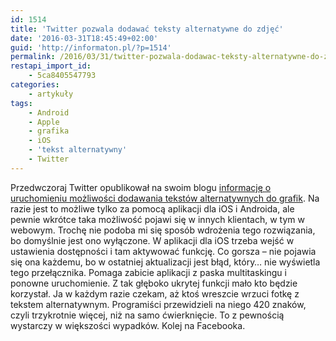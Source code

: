 ```yaml
---
id: 1514
title: 'Twitter pozwala dodawać teksty alternatywne do zdjęć'
date: '2016-03-31T18:45:49+02:00'
guid: 'http://informaton.pl/?p=1514'
permalink: /2016/03/31/twitter-pozwala-dodawac-teksty-alternatywne-do-zdjec/
restapi_import_id:
    - 5ca8405547793
categories:
    - artykuły
tags:
    - Android
    - Apple
    - grafika
    - iOS
    - 'tekst alternatywny'
    - Twitter
---
```


Przedwczoraj Twitter opublikował na swoim blogu [informację o uruchomieniu możliwości dodawania tekstów alternatywnych do grafik](https://blog.twitter.com/2016/accessible-images-for-everyone). Na razie jest to możliwe tylko za pomocą aplikacji dla iOS i Androida, ale pewnie wkrótce taka możliwość pojawi się w innych klientach, w tym w webowym. Trochę nie podoba mi się sposób wdrożenia tego rozwiązania, bo domyślnie jest ono wyłączone. W aplikacji dla iOS trzeba wejść w ustawienia dostępności i tam aktywować funkcję. Co gorsza – nie pojawia się ona każdemu, bo w ostatniej aktualizacji jest błąd, który… nie wyświetla tego przełącznika. Pomaga zabicie aplikacji z paska multitaskingu i ponowne uruchomienie. Z tak głęboko ukrytej funkcji mało kto będzie korzystał. Ja w każdym razie czekam, aż ktoś wreszcie wrzuci fotkę z tekstem alternatywnym. Programiści przewidzieli na niego 420 znaków, czyli trzykrotnie więcej, niż na samo ćwierknięcie. To z pewnością wystarczy w większości wypadków. Kolej na Facebooka.
